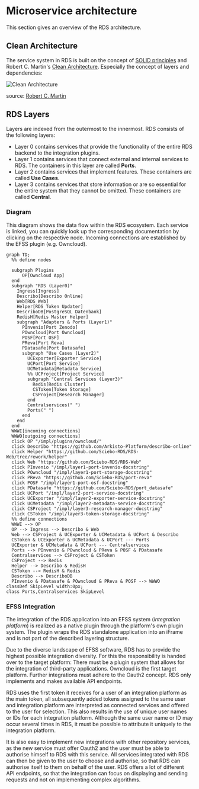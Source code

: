 # Microservice architecture

This section gives an overview of the RDS architecture.

## Clean Architecture
The service system in RDS is built on the concept of [SOLID principles](https://de.wikipedia.org/wiki/Prinzipien_objektorientierten_Designs#SOLID-Prinzipien) and Robert C. Martin's [Clean Architecture](https://blog.cleancoder.com/uncle-bob/2012/08/13/the-clean-architecture.html). 
Especially the concept of layers and dependencies:

![Clean Architecture](https://blog.cleancoder.com/uncle-bob/images/2012-08-13-the-clean-architecture/CleanArchitecture.jpg)

source: [Robert C. Martin](https://blog.cleancoder.com/uncle-bob/2012/08/13/the-clean-architecture.html)

## RDS Layers

Layers are indexed from the outermost to the innermost. RDS consists of the following layers: 
- Layer 0 contains services that provide the functionality of the entire RDS backend to the integration plugins.
- Layer 1 contains services that connect external and internal services to RDS. The containers in this layer are called **Ports**.
- Layer 2 contains services that implement features. These containers are called **Use Cases**.
- Layer 3 contains services that store information or are so essential for the entire system that they cannot be omitted. These containers are called **Central**.

### Diagram

This diagram shows the data flow within the RDS ecosystem. Each service is linked, you can quickly look up the corresponding documentation by clicking on the respective node.
Incoming connections are established by the EFSS plugin (e.g. Owncloud).

```mermaid
graph TD;
  %% define nodes
  
  subgraph Plugins
      OP[Owncloud App]
  end
  subgraph "RDS (Layer0)"
    Ingress[Ingress]
    Describo[Describo Online]
    Web[RDS Web]
    Helper[RDS Token Updater]
    DescriboDB[PostgreSQL Datenbank]
    RedisH[Redis Master Helper]
    subgraph "Adapters & Ports (Layer1)"
      PInvenio[Port Zenodo]
      POwncloud[Port Owncloud]
      POSF[Port OSF]
      PReva[Port Reva]
      PDatasafe[Port Datasafe]
      subgraph "Use Cases (Layer2)"
        UCExporter[Exporter Service]
        UCPort[Port Service]
        UCMetadata[Metadata Service]
        %% UCProject[Project Service]
        subgraph "Central Services (Layer3)"
          Redis[Redis Cluster]
          CSToken[Token Storage]
          CSProject[Research Manager]
        end
        Centralservices(" ")
        Ports(" ")
      end
    end
  end
  WWWI[incoming connections]
  WWWO[outgoing connections]
  click OP "/impl/plugins/owncloud/"
  click Describo "https://github.com/Arkisto-Platform/describo-online"
  click Helper "https://github.com/Sciebo-RDS/RDS-Web/tree/rework/helper"
  click Web "https://github.com/Sciebo-RDS/RDS-Web"
  click PInvenio "/impl/layer1-port-invenio-docstring"
  click POwncloud "/impl/layer1-port-storage-docstring"
  click PReva "https://github.com/Sciebo-RDS/port-reva"
  click POSF "/impl/layer1-port-osf-docstring"
  click PDatasafe "https://github.com/Sciebo-RDS/port_datasafe"
  click UCPort "/impl/layer2-port-service-docstring"
  click UCExporter "/impl/layer2-exporter-service-docstring"
  click UCMetadata "/impl/layer2-metadata-service-docstring"
  click CSProject "/impl/layer3-research-manager-docstring"
  click CSToken "/impl/layer3-token-storage-docstring"
  %% define connections
  WWWI --> OP
  OP --> Ingress --> Describo & Web
  Web --> CSProject & UCExporter & UCMetadata & UCPort & Describo
  CSToken & UCExporter & UCMetadata & UCPort --- Ports
  UCExporter & UCMetadata & UCPort --- Centralservices
  Ports --> PInvenio & POwncloud & PReva & POSF & PDatasafe
  Centralservices --> CSProject & CSToken
  CSProject --> Redis
  Helper --> Describo & RedisH
  CSToken --> RedisH & Redis
  Describo --> DescriboDB
  PInvenio & PDatasafe & POwncloud & PReva & POSF --> WWWO
classDef SkipLevel width:0px;
class Ports,Centralservices SkipLevel
```

### EFSS Integration

The integration of the RDS application into an EFSS system (*integration platform*) is realized as a native plugin through the platform's own plugin system. The plugin wraps the RDS standalone application into an iFrame and is not part of the described layering structure.

Due to the diverse landscape of EFSS software, RDS has to provide the highest possible integration diversity. For this the responsibility is handed over to the target platform: There must be a plugin system that allows for the integration of third-party applications. Owncloud is the first target platform. Further integrations must adhere to the Oauth2 concept. RDS only implements and makes available API endpoints.

RDS uses the first token it receives for a user of an integration platform as the main token, all subsequently added tokens assigned to the same user and integration platform are interpreted as connected services and offered to the user for selection. This also results in the use of unique user names or IDs for each integration platform. Although the same user name or ID may occur several times in RDS, it must be possible to attribute it uniquely to the integration platform. 

It is also easy to implement new integrations with other repository services, as the new service must offer Oauth2 and the user must be able to authorise himself to RDS with this service. All services integrated with RDS can then be given to the user to choose and authorise, so that RDS can authorise itself to them on behalf of the user. RDS offers a lot of different API endpoints, so that the integration can focus on displaying and sending requests and not on implementing complex algorithms.
